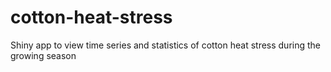 # cotton-heat-stress
Shiny app to view time series and statistics of cotton heat stress during the growing season

